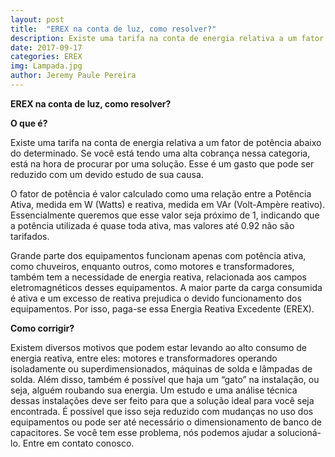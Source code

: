 ```yaml
---
layout: post
title:  "EREX na conta de luz, como resolver?"
description: Existe uma tarifa na conta de energia relativa a um fator de potência abaixo do determinado[...]
date: 2017-09-17
categories: EREX
img: Lampada.jpg
author: Jeremy Paule Pereira
---
```

**EREX na conta de luz, como resolver?**

**O que é?**

Existe uma tarifa na conta de energia relativa a um fator de potência abaixo do determinado. Se você está tendo uma alta cobrança nessa categoria, está na hora de procurar por uma solução. Esse é um gasto que pode ser reduzido com um devido estudo de sua causa.

O fator de potência é valor calculado como uma relação entre a Potência Ativa, medida em W (Watts) e reativa, medida em VAr (Volt-Ampère reativo). Essencialmente queremos que esse valor seja próximo de 1, indicando que a potência utilizada é quase toda ativa, mas valores até 0.92 não são tarifados.
 
Grande parte dos equipamentos funcionam apenas com potência ativa, como chuveiros, enquanto outros, como motores e transformadores, também tem a necessidade de energia reativa, relacionada aos campos eletromagnéticos desses equipamentos.  A maior parte da carga consumida é ativa e um excesso de reativa prejudica o devido funcionamento dos equipamentos. Por isso, paga-se essa Energia Reativa Excedente (EREX).

**Como corrigir?**

Existem diversos motivos que podem estar levando ao alto consumo de energia reativa, entre eles: motores e transformadores operando isoladamente ou superdimensionados, máquinas de solda e lâmpadas de solda. Além disso, também é possível que haja um “gato” na instalação, ou seja, alguém roubando sua energia. Um estudo e uma análise técnica dessas instalações deve ser feito para que a solução ideal para você seja encontrada. É possível que isso seja reduzido com mudanças no uso dos equipamentos ou pode ser até necessário o dimensionamento de banco de capacitores. Se você tem esse problema, nós podemos ajudar a solucioná-lo. Entre em contato conosco.


